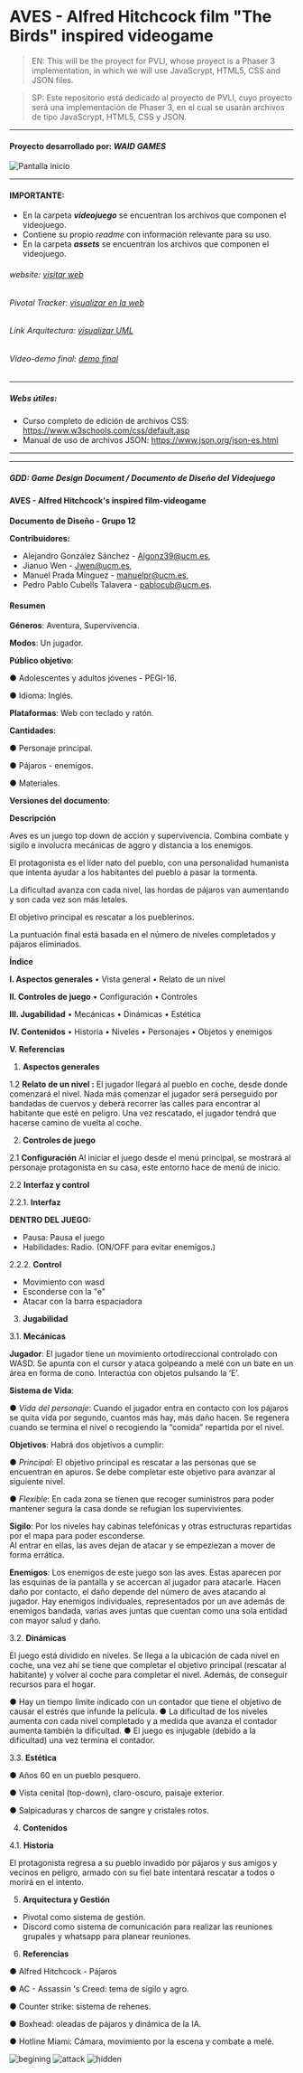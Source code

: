 # AVES - Alfred Hitchcock film "The Birds" inspired videogame
 > EN: This will be the proyect for PVLI, whose proyect is a Phaser 3 implementation, in which we will use JavaScrypt, HTML5, CSS and JSON files. 
 
 > SP: Este repositorio está dedicado al proyecto de PVLI, cuyo proyecto será una implementación de Phaser 3, en el cual se usarán archivos de tipo JavaScrypt, HTML5, CSS y JSON.
 ___
 #### Proyecto desarrollado por: _WAID GAMES_
 ![Pantalla inicio][portada]
 ___
 #### IMPORTANTE:
 - En la carpeta **_videojuego_** se encuentran los archivos que componen el videojuego.
 - Contiene su propio _readme_ con información relevante para su uso.
 - En la carpeta **_assets_** se encuentran los archivos que componen el videojuego.
 
 ###### website: [visitar web][WEB]
 
 ###### Pivotal Tracker: [visualizar en la web][Pivotal Tracker]

 ###### Link Arquitectura: [visualizar UML][Nueva Arquitectura]
 
 ###### Video-demo final: [demo final][video]
 ___
 
 ##### Webs útiles:
 
 - Curso completo de edición de archivos CSS: https://www.w3schools.com/css/default.asp
 - Manual de uso de archivos JSON: https://www.json.org/json-es.html
 ___
 ___

 ##### GDD: Game Design Document / Documento de Diseño del Videojuego
 #### **AVES - Alfred Hitchcock's inspired film-videogame**
**Documento de Diseño - Grupo 12**

**Contribuidores:**
- Alejandro González Sánchez - Algonz39@ucm.es, 
- Jianuo Wen - Jwen@ucm.es, 
- Manuel Prada Mínguez - manuelpr@ucm.es, 
- Pedro Pablo Cubells Talavera - pablocub@ucm.es.

#### **Resumen**
**Géneros**: Aventura, Supervivencia.

**Modos**: Un jugador.

**Público objetivo**:

● Adolescentes y adultos jóvenes - PEGI-16.

● Idioma: Inglés.

**Plataformas**: Web con teclado y ratón.

**Cantidades**:

● Personaje principal.

● Pájaros - enemigos.

● Materiales.

**Versiones del documento**:

<!-- ![Captura del menú][capturamenu] -->

<!-- ![Captura de Juego][capturajuego] -->

**Descripción**

Aves es un juego top down de acción y supervivencia. Combina combate y sigilo e involucra mecánicas de aggro y distancia a los enemigos.

El protagonista es el líder nato del pueblo, con una personalidad humanista que intenta ayudar a los habitantes del pueblo a pasar la tormenta.

La dificultad avanza con cada nivel, las hordas de pájaros van aumentando y son cada vez son más letales. 

El objetivo principal es rescatar a los pueblerinos.

La puntuación final está basada en el número de niveles completados y pájaros eliminados.

**Índice**

**I. Aspectos generales**
• Vista general
• Relato de un nivel

**II. Controles de juego**
• Configuración
• Controles

**III. Jugabilidad**
• Mecánicas
• Dinámicas
• Estética

**IV. Contenidos**
• Historia
• Niveles
• Personajes
• Objetos y enemigos

**V. Referencias**

1. **Aspectos generales**

1.2 **Relato de un nivel :**
El jugador llegará al pueblo en coche, desde donde comenzará el nivel. 
Nada más comenzar el jugador será perseguido por bandadas de cuervos y deberá recorrer las calles para encontrar al habitante que esté en peligro. 
Una vez rescatado, el jugador tendrá que hacerse camino de vuelta al coche.

2. **Controles de juego**

2.1 **Configuración**
Al iniciar el juego desde el menú principal, se mostrará al personaje protagonista en su casa, 
este entorno hace de menú de inicio. 

2.2 **Interfaz y control**

2.2.1. **Interfaz**

**DENTRO DEL JUEGO:**
- Pausa: Pausa el juego
- Habilidades: Radio. (ON/OFF para evitar enemigos.)

2.2.2. **Control**
- Movimiento con wasd
- Esconderse con la "e"
- Atacar con la barra espaciadora

3. **Jugabilidad**

3.1. **Mecánicas**

**Jugador**:
El jugador tiene un movimiento ortodireccional controlado con WASD.
Se apunta con el cursor y ataca golpeando a melé con un bate en un área en forma de cono.
Interactúa con objetos pulsando la ‘E’.

**Sistema de Vida**:

● *Vida del personaje*: 
    Cuando el jugador entra en contacto con los pájaros se quita vida por segundo, cuantos más hay, más daño hacen. 
    Se regenera cuando se termina el nivel o recogiendo la “comida” repartida por el nivel.

**Objetivos**:
    Habrá dos objetivos a cumplir:

● *Principal*: 
    El objetivo principal es rescatar a las personas que se encuentran en apuros. 
    Se debe completar este objetivo para avanzar al siguiente nivel.

● *Flexible*:
    En cada zona se tienen que recoger suministros para poder mantener segura la casa donde se refugian los supervivientes.

**Sigilo**:
    Por los niveles hay cabinas telefónicas y otras estructuras repartidas por el mapa para poder esconderse.  
    Al entrar en ellas, las aves dejan de atacar y se empeziezan a mover de forma errática.

**Enemigos**:
	Los enemigos de este juego son las aves.  Estas aparecen por las esquinas de la pantalla y se accercan al jugador para atacarle. 
Hacen daño por contacto, el daño depende del número de aves atacando al jugador.
Hay enemigos individuales, representados por un ave además de enemigos bandada, varias aves juntas que cuentan como una sola entidad con mayor salud y daño.

3.2. **Dinámicas**

El juego está dividido en niveles. 
Se llega a la ubicación de cada nivel en coche, una vez ahí se tiene que completar el objetivo principal (rescatar al habitante) y volver al coche para completar el nivel. Además, de conseguir recursos para el hogar.

● Hay un tiempo límite indicado con un contador que tiene el objetivo de causar el estrés que infunde la película.
● La dificultad de los niveles aumenta con cada nivel completado y a medida que avanza el contador aumenta también la dificultad. 
● El juego es injugable (debido a la dificultad) una vez termina el contador.

3.3. **Estética**

● Años 60 en un pueblo pesquero.

● Vista cenital (top-down), claro-oscuro, paisaje exterior.

● Salpicaduras y charcos de sangre y cristales rotos.

 4. **Contenidos**

4.1. **Historia**

El protagonista regresa a su pueblo invadido por pájaros y sus amigos y vecinos en peligro, armado con su fiel bate intentará rescatar a todos o morirá en el intento.

5. **Arquitectura y Gestión**
- Pivotal como sistema de gestión.
- Discord como sistema de comunicación para realizar las reuniones grupales y whatsapp para planear reuniones.

6. **Referencias**

● Alfred Hitchcock - Pájaros

● AC - Assassin 's  Creed: tema de sigilo y agro.

● Counter strike: sistema de rehenes.

● Boxhead:  oleadas de pájaros y dinámica de la IA.

● Hotline Miami: Cámara, movimiento por la escena y combate a melé.

![begining][img1]
![attack][img2]
![hidden][img3]

[Nueva arquitectura]: assets/images/aves.drawio.png "Visualizador web"
[Pivotal Tracker]: https://www.pivotaltracker.com/n/projects/2534895 "Herramienta de gestión del Proyecto"
[WEB]: https://acedpol.github.io/Proyecto_PVLI---AVES/ "Web del Proyecto"
[Sprites]: https://www.spriters-resource.com/
[Otros Sprites]: https://www.spriters-resource.com/
[portada]: ./assets/images/Portada.png
[img1]: ./assets/images/begin.PNG
[img2]: ./assets/images/sangre.PNG
[img3]: ./assets/images/oculto.PNG
[video]: https://youtu.be/vDG3FNYQiNU
